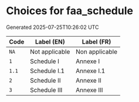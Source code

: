 # Choices for faa_schedule

Generated 2025-07-25T10:26:02 UTC

| Code | Label (EN) | Label (FR) |
|------|------------|------------|
| `NA` | Not applicable | Non applicable |
| `1` | Schedule I | Annexe I |
| `1.1` | Schedule I.1 | Annexe I.1 |
| `2` | Schedule II | Annexe II |
| `3` | Schedule III | Annexe III |
